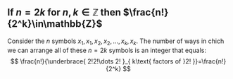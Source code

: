## If $n=2k$ for $n,k\in\mathbb{Z}$ then $\frac{n!}{2^k}\in\mathbb{Z}$
Consider the $n$ symbols $x_{1},x_{1},x_{2},x_{2},\dots,x_{k},x_{k}$. The number of ways in chich we can arrange all of these $n=2k$ symbols is an integer that equals:
$$
\frac{n!}{\underbrace{ 2!2!\dots 2! }_{ k\text{ factors of }2! }}=\frac{n!}{2^k}
$$

